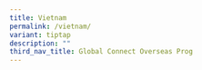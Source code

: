 ```yaml
---
title: Vietnam
permalink: /vietnam/
variant: tiptap
description: ""
third_nav_title: Global Connect Overseas Prog
---
```

